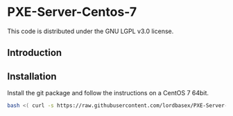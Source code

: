 # PXE-Server-Centos-7


This code is distributed under the GNU LGPL v3.0 license.

## Introduction


## Installation

Install the git package and follow the instructions on a CentOS 7 64bit.


```bash
bash <( curl -s https://raw.githubusercontent.com/lordbasex/PXE-Server-Centos-7/master/pxe-server_installer.sh )
```
